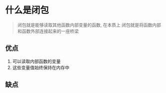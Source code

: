 # 什么是闭包
  > 闭包就是能够读取其他函数内部变量的函数, 在本质上 闭包就是将函数内部和函数外部连接起来的一座桥梁
 ## 优点
  1. 可以读取内部函数的变量
  2. 这些变量值始终保持在内存中
 ## 缺点
 